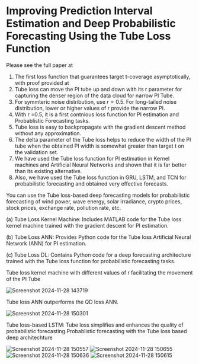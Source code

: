 # Improving Prediction Interval Estimation and Deep Probabilistic Forecasting Using the Tube Loss Function
Please see the full paper at 

 1. The first loss function that guarantees target t-coverage asymptotically, with proof provided at  
 2. Tube loss can move the PI tube up and down with its r parameter for capturing the denser region of the data cloud for narrow PI Tube.
3.  For symmteric noise distribution, use $r=0.5$. For long-tailed noise distribution, lower or higher values of r provide the narrow PI.
4.  With r =0.5, it is a first contnious loss function for PI estimation and Probablistic Forecasting tasks.
5. Tube loss is easy to backpropagate with the gradient descent method without any approximation.
6. The delta parameter of the Tube loss helps to reduce the width of the PI tube when the obtained PI width is somewhat greater than target t on the validation set. 
7. We have used the Tube loss function for PI estimation in Kernel machines and Artificial Neural Networks and shown that it is far better than its existing alternative.
8. Also, we have used the Tube loss function in GRU, LSTM, and TCN for probabilistic forecasting and obtained very effective forecasts.

You can use the Tube loss-based deep forecasting models for probabilistic forecasting of wind power, wave energy, solar irradiance, crypto prices, stock prices, exchange rate, pollution rate,  etc.

(a) Tube Loss Kernel Machine: Includes MATLAB code for the Tube loss kernel machine trained with the gradient descent for PI estimation.

(b) Tube Loss ANN: Provides Python code for the Tube loss Artificial Neural Network (ANN) for PI estimation.

(c) Tube Loss DL: Contains Python code for a deep forecasting architecture trained with the Tube loss function for probabilistic forecasting tasks.


Tube loss kernel machine with different values of r facilitating the movement of the PI Tube

![Screenshot 2024-11-28 143719](https://github.com/user-attachments/assets/d20edecc-4563-4f88-abe0-356d5d3185d2)


Tube loss ANN outperforms the QD loss ANN.


![Screenshot 2024-11-28 150301](https://github.com/user-attachments/assets/ae2897c4-e418-4a5f-be84-266a0ba85d85)


Tube loss-based LSTM:  Tube loss simplifies and enhances the quality of probabilistic forecasting.Probablistic forecasting with the Tube loss based deep architechture

![Screenshot 2024-11-28 150557](https://github.com/user-attachments/assets/ffbbee30-a2fa-4a05-817f-60ac8ef2c101)
![Screenshot 2024-11-28 150655](https://github.com/user-attachments/assets/6a3cc67c-3e3b-4104-8691-de9864e3d371)
![Screenshot 2024-11-28 150636](https://github.com/user-attachments/assets/c7e1c2ad-7d79-48df-af16-87a132426bd2)
![Screenshot 2024-11-28 150615](https://github.com/user-attachments/assets/33e82956-16ab-4e67-ba0b-21f59b03ac4f)
